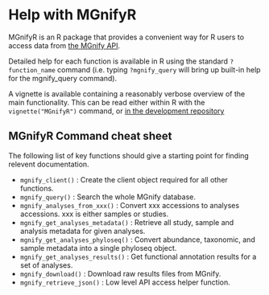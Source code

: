 # Help with MGnifyR

MGnifyR is an R package that provides a convenient way for R users to access data from [the MGnify API](https://www.ebi.ac.uk/metagenomics/api/).

Detailed help for each function is available in R using the standard `?function_name` command (i.e. typing `?mgnify_query` will bring up built-in help for the mgnify_query command). 

A vignette is available containing a reasonably verbose overview of the main functionality. 
This can be read either within R with the `vignette("MGnifyR")` command, or [in the development repository](https://htmlpreview.github.io/?https://github.com/beadyallen/MGnifyR/blob/master/doc/MGnifyR.html)

## MGnifyR Command cheat sheet

The following list of key functions should give a starting point for finding relevent documentation.

- `mgnify_client()` : Create the client object required for all other functions.
- `mgnify_query()` : Search the whole MGnify database.
- `mgnify_analyses_from_xxx()` : Convert xxx accessions to analyses accessions. xxx is either samples or studies.
- `mgnify_get_analyses_metadata()` : Retrieve all study, sample and analysis metadata for given analyses.
- `mgnify_get_analyses_phyloseq()` : Convert abundance, taxonomic, and sample metadata into a single phyloseq object.
- `mgnify_get_analyses_results()` : Get functional annotation results for a set of analyses.
- `mgnify_download()` : Download raw results files from MGnify.
- `mgnify_retrieve_json()` : Low level API access helper function.
